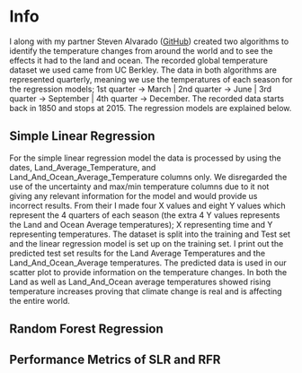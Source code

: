 # Info

I along with my partner Steven Alvarado ([GitHub](https://github.com/Steven-Alvarado)) created two algorithms to identify the temperature changes from around the world and to see the effects it had to the land and ocean. The recorded global temperature dataset we used came from UC Berkley. The data in both algorithms are represented quarterly, meaning we use the temperatures of each season for the regression models; 1st quarter -> March | 2nd quarter -> June | 3rd quarter -> September | 4th quarter -> December. The recorded data starts back in 1850 and stops at 2015. The regression models are explained below.

## Simple Linear Regression

For the simple linear regression model the data is processed by using the dates, Land_Average_Temperature, and Land_And_Ocean_Average_Temperature columns only. We disregarded the use of the uncertainty and max/min temperature columns due to it not giving any relevant information for the model and would provide us incorrect results. From their I made four X values and eight Y values which represent the 4 quarters of each season (the extra 4 Y values represents the Land and Ocean Average temperatures); X representing time and Y representing temperatures. The dataset is split into the training and Test set and the linear regression model is set up on the training set. I print out the predicted test set results for the Land Average Temperatures and the Land_And_Ocean_Average temperatures. The predicted data is used in our scatter plot to provide information on the temperature changes. In both the Land as well as Land_And_Ocean average temperatures showed rising temperature increases proving that climate change is real and is affecting the entire world.

## Random Forest Regression

## Performance Metrics of SLR and RFR
